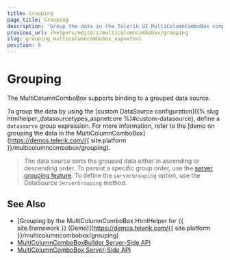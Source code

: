 ```yaml
---
title: Grouping
page_title: Grouping
description: "Group the data in the Telerik UI MultiColumnComboBox component for {{ site.framework }}"
previous_url: /helpers/editors/multicolumncombobox/grouping
slug: grouping_multicolumncombobox_aspnetmvc
position: 6
---
```


# Grouping

The MultiColumnComboBox supports binding to a grouped data source.

To group the data by using the [custom DataSource configuration]({% slug htmlhelper_datasourcetypes_aspnetcore %}#custom-datasource), define a `datasource` group expression. For more information, refer to the [demo on grouping the data in the MultiColumnComboBox](https://demos.telerik.com/{{ site.platform }}/multicolumncombobox/grouping).

> The data source sorts the grouped data either in ascending or descending order. To persist a specific group order, use the [server grouping feature](https://docs.telerik.com/kendo-ui/api/javascript/data/datasource#configuration-serverGrouping). To define the `serverGrouping` option, use the DataSource `ServerGrouping` method.

## See Also

* [Grouping by the MultiColumnComboBox HtmlHelper for {{ site.framework }} (Demo)](https://demos.telerik.com/{{ site.platform }}/multicolumncombobox/grouping)
* [MultiColumnComboBoxBuilder Server-Side API](/api/Kendo.Mvc.UI.Fluent/MultiColumnComboBoxBuilder)
* [MultiColumnComboBox Server-Side API](/api/multicolumncombobox)
